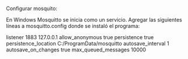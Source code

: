 Configurar mosquito:

En Windows Mosquitto se inicia como un servicio. Agregar las siguientes líneas a mosquitto.config donde se instaló el programa:

listener 1883 127.0.0.1
allow_anonymous true
persistence true
persistence_location C:/ProgramData/mosquitto
autosave_interval 1
autosave_on_changes true
max_queued_messages 10000
